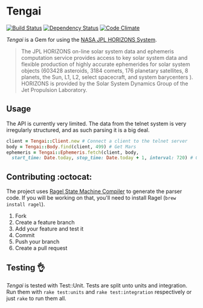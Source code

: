 # Tengai

[![Build Status](https://travis-ci.org/zacstewart/tengai.png?branch=master)](https://travis-ci.org/zacstewart/tengai)
[![Dependency Status](https://gemnasium.com/zacstewart/tengai.png)](https://gemnasium.com/zacstewart/tengai)
[![Code Climate](https://codeclimate.com/github/zacstewart/tengai.png)](https://codeclimate.com/github/zacstewart/tengai)

_Tengai_ is a Gem for using the [NASA JPL HORIZONS System][1].

> The JPL HORIZONS on-line solar system data and ephemeris computation service
> provides access to key solar system data and flexible production of highly
> accurate ephemerides for solar system objects (603428 asteroids, 3184 comets,
> 176 planetary satellites, 8 planets, the Sun, L1, L2, select spacecraft, and
> system barycenters ). HORIZONS is provided by the Solar System Dynamics Group
> of the Jet Propulsion Laboratory.

## Usage
The API is currently very limited. The data from the telnet system is very
irregularly structured, and as such parsing it is a big deal.

```ruby
client = Tengai::Client.new # Connect a client to the telnet server
body = Tengai::Body.find(client, 499) # Get Mars
ephemeris = Tengai::Ephemeris.fetch(client, body,
  start_time: Date.today, stop_time: Date.today + 1, interval: 720) # Get ephemeris data for mars
```

## Contributing :octocat:

The project uses [Ragel State Machine Compiler][2] to generate the parser code.  If
you will be working on that, you'll need to install Ragel (`brew install
ragel`).

1. Fork
2. Create a feature branch
3. Add your feature and test it
4. Commit
5. Push your branch
6. Create a pull request

## Testing :ok_hand:
_Tengai_ is tested with Test::Unit. Tests are split unto units and integration.
Run them with `rake test:units` and `rake test:integration` respectively or
just `rake` to run them all.

[1]: http://ssd.jpl.nasa.gov/?horizons
[2]: http://www.complang.org/ragel/
